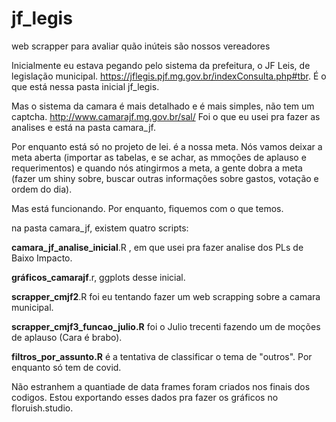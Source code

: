 # jf_legis
web scrapper para avaliar quão inúteis são nossos vereadores

Inicialmente eu estava pegando pelo sistema da prefeitura, o JF Leis, de legislação municipal. <https://jflegis.pjf.mg.gov.br/indexConsulta.php#tbr>.
É o que está nessa pasta inicial jf_legis.

Mas o sistema da camara é mais detalhado e é mais simples, não tem um captcha. <http://www.camarajf.mg.gov.br/sal/>
Foi o que eu usei pra fazer as analises e está na pasta camara_jf.


Por enquanto está só no projeto de lei. é a nossa meta. Nós vamos deixar a meta aberta (importar as tabelas, e se achar, as mmoções de aplauso e requerimentos) e quando nós atingirmos a meta, a gente dobra a meta (fazer um shiny sobre, buscar outras informações sobre gastos, votação e ordem do dia).

Mas está funcionando. Por enquanto, fiquemos com o que temos.

na pasta camara_jf, existem quatro scripts:

**camara_jf_analise_inicial**.R , em que usei pra fazer analise dos PLs de Baixo Impacto. 

**gráficos_camarajf**.r, ggplots desse inicial. 

**scrapper_cmjf2**.R foi eu tentando fazer um web scrapping sobre a camara municipal. 

**scrapper_cmjf3_funcao_julio.R** foi o Julio trecenti fazendo um de moções de aplauso (Cara é brabo). 

**filtros_por_assunto.R** é a tentativa de classificar o tema de "outros". Por enquanto só tem de covid.

Não estranhem a quantiade de data frames foram criados nos finais dos codigos. Estou exportando esses dados pra fazer os gráficos no floruish.studio.
